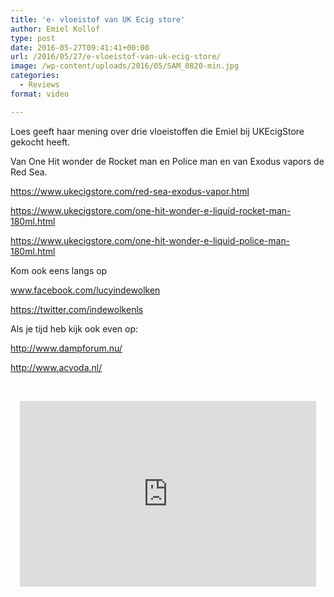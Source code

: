 ```yaml
---
title: 'e- vloeistof van UK Ecig store'
author: Emiel Kollof
type: post
date: 2016-05-27T09:41:41+00:00
url: /2016/05/27/e-vloeistof-van-uk-ecig-store/
image: /wp-content/uploads/2016/05/SAM_0820-min.jpg
categories:
  - Reviews
format: video

---
```

Loes geeft haar mening over drie vloeistoffen die Emiel bij UKEcigStore gekocht heeft.
  
Van One Hit wonder de Rocket man en Police man en van Exodus vapors de Red Sea.

<a href="https://www.ukecigstore.com/red-sea-exodus-vapor.html" target="_blank">https://www.ukecigstore.com/red-sea-exodus-vapor.html</a>
  
<a href="https://www.ukecigstore.com/one-hit-wonder-e-liquid-rocket-man-180ml.html" target="_blank">https://www.ukecigstore.com/one-hit-wonder-e-liquid-rocket-man-180ml.html</a>
  
<a href="https://www.ukecigstore.com/one-hit-wonder-e-liquid-police-man-180ml.html" target="_blank">https://www.ukecigstore.com/one-hit-wonder-e-liquid-police-man-180ml.html</a>
  
Kom ook eens langs op
  
<a href="http://facebook.com/lucyindewolken" target="_blank">www.facebook.com/lucyindewolken</a>
  
<a href="https://twitter.com/indewolkenls" target="_blank">https://twitter.com/indewolkenls</a>

Als je tijd heb kijk ook even op:
  
<a href="http://www.dampforum.nu/" target="_blank">http://www.dampforum.nu/</a>
  
<a href="http://www.acvoda.nl/" target="_blank">http://www.acvoda.nl/</a>

&nbsp;

<span class="embed-youtube" style="text-align:center; display: block;"><iframe class='youtube-player' type='text/html' width='474' height='297' src='https://www.youtube.com/embed/_g1zUdjBB0I?version=3&#038;rel=1&#038;fs=1&#038;autohide=2&#038;showsearch=0&#038;showinfo=1&#038;iv_load_policy=1&#038;wmode=transparent' allowfullscreen='true' style='border:0;'></iframe></span>